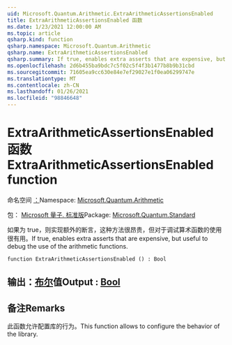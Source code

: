 ```yaml
---
uid: Microsoft.Quantum.Arithmetic.ExtraArithmeticAssertionsEnabled
title: ExtraArithmeticAssertionsEnabled 函数
ms.date: 1/23/2021 12:00:00 AM
ms.topic: article
qsharp.kind: function
qsharp.namespace: Microsoft.Quantum.Arithmetic
qsharp.name: ExtraArithmeticAssertionsEnabled
qsharp.summary: If true, enables extra asserts that are expensive, but useful to debug the use of the arithmetic functions.
ms.openlocfilehash: 2d6b455ba9bdc7c5f02c5f4f3b1477b8b9b31cbd
ms.sourcegitcommit: 71605ea9cc630e84e7ef29027e1f0ea06299747e
ms.translationtype: MT
ms.contentlocale: zh-CN
ms.lasthandoff: 01/26/2021
ms.locfileid: "98846648"
---
```

# <a name="extraarithmeticassertionsenabled-function"></a><span data-ttu-id="f3f69-102">ExtraArithmeticAssertionsEnabled 函数</span><span class="sxs-lookup"><span data-stu-id="f3f69-102">ExtraArithmeticAssertionsEnabled function</span></span>

<span data-ttu-id="f3f69-103">命名空间 [：](xref:Microsoft.Quantum.Arithmetic)</span><span class="sxs-lookup"><span data-stu-id="f3f69-103">Namespace: [Microsoft.Quantum.Arithmetic](xref:Microsoft.Quantum.Arithmetic)</span></span>

<span data-ttu-id="f3f69-104">包： [Microsoft 量子. 标准版](https://nuget.org/packages/Microsoft.Quantum.Standard)</span><span class="sxs-lookup"><span data-stu-id="f3f69-104">Package: [Microsoft.Quantum.Standard](https://nuget.org/packages/Microsoft.Quantum.Standard)</span></span>


<span data-ttu-id="f3f69-105">如果为 true，则实现额外的断言，这种方法很昂贵，但对于调试算术函数的使用很有用。</span><span class="sxs-lookup"><span data-stu-id="f3f69-105">If true, enables extra asserts that are expensive, but useful to debug the use of the arithmetic functions.</span></span>

```qsharp
function ExtraArithmeticAssertionsEnabled () : Bool
```


## <a name="output--bool"></a><span data-ttu-id="f3f69-106">输出：[布尔](xref:microsoft.quantum.lang-ref.bool)值</span><span class="sxs-lookup"><span data-stu-id="f3f69-106">Output : [Bool](xref:microsoft.quantum.lang-ref.bool)</span></span>



## <a name="remarks"></a><span data-ttu-id="f3f69-107">备注</span><span class="sxs-lookup"><span data-stu-id="f3f69-107">Remarks</span></span>

<span data-ttu-id="f3f69-108">此函数允许配置库的行为。</span><span class="sxs-lookup"><span data-stu-id="f3f69-108">This function allows to configure the behavior of the library.</span></span>